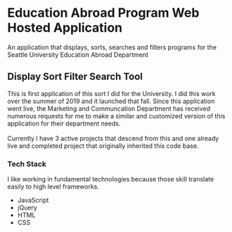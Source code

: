 # Education Abroad Program Web Hosted Application
An application that displays, sorts, searches and filters programs for the Seattle University Education Abroad Department
## Display Sort Filter Search Tool
This is first application of this sort I did for the University. I did this work over the summer of 2019 and it launched that fall. Since this application went live, the Marketing and Communcation Department has received numerous requests for me to make a similar and customized version of this application for their department needs.<br><br>
Currently I have 3 active projects that descend from this and one already live and completed project that originally inherited this code base.
### Tech Stack
I like working in fundamental technologies because those skill translate easily to high level frameworks.
- JavaScript
- jQuery
- HTML
- CSS



